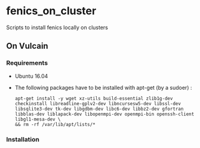 # fenics_on_cluster
Scripts to install fenics locally on clusters

## On Vulcain
### Requirements
- Ubuntu 16.04
- The following packages have to be installed with apt-get (by a sudoer) :

  ```
  apt-get install -y wget xz-utils build-essential zlib1g-dev checkinstall libreadline-gplv2-dev libncursesw5-dev libssl-dev libsqlite3-dev tk-dev libgdbm-dev libc6-dev libbz2-dev gfortran libblas-dev liblapack-dev libopenmpi-dev openmpi-bin openssh-client libgl1-mesa-dev \
  && rm -rf /var/lib/apt/lists/*
  ```

### Installation
